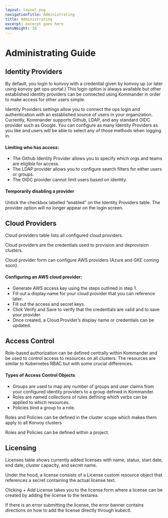 ```yaml
---
layout: layout.pug
navigationTitle: Administrating
title: Administrating
excerpt: excerpt goes here
menuWeight: 10
---
```

# Administrating Guide

## Identity Providers

By default, you login to konvoy with a credential given by konvoy up (or later using konvoy get ops-portal.) This login option is always available but other established identity providers can be connected using Kommander in order to make access for other users simple.

Identity Providers settings allow you to connect the ops login and authentication with an established source of users in your organization. Currently, Kommander supports Github, LDAP, and any standard OIDC provider such as Google. You can configure as many Identity Providers as you like and users will be able to select any of those methods when logging in.

#### Limiting who has access:

- The Github Identity Provider allows you to specify which orgs and teams are eligible for access.
- The LDAP provider allows you to configure search filters for either users or groups.
- The OIDC provider cannot limit users based on identity.

#### Temporarily disabling a provider

Untick the checkbox labelled “enabled” on the Identity Providers table. The provider option will no longer appear on the login screen.

## Cloud Providers

Cloud providers table lists all configured cloud providers.

Cloud providers are the credentials used to provision and deprovision clusters.

Cloud provider form can configure AWS providers (Azure and GKE coming soon).

#### Configuring an AWS cloud provider:

- Generate AWS access key using the steps outlined in step 1.
- Fill out a display name for your cloud provider that you can reference later.
- Fill out the access and secret keys.
- Click Verify and Save to verify that the credentials are valid and to save your provider.
- Once created, a Cloud Provider’s display name or credentials can be updated.

## Access Control

Role-based authorization can be defined centrally within Kommander and be used to control access to resources on all clusters. The resources are similar to Kubernetes RBAC but with some crucial differences.

#### Types of Access Control Objects

- Groups are used to map any number of groups and user claims from your configured identity providers to a group defined in Kommander.
- Roles are named collections of rules defining which verbs can be applied to which resources.
- Policies bind a group to a role.

Roles and Policies can be defined in the cluster scope which makes them apply to all Konvoy clusters

Roles and Policies can be defined within a project.

## Licensing

Licenses table shows currently added licenses with name, status, start date, end date, cluster capacity, and secret name.

Under the hood, a license consists of a License custom resource object that references a secret containing the actual license text.

Clicking + Add License takes you to the license form where a license can be created by adding the license to the textarea.

If there is an error submitting the license, the error banner contains directions on how to add the license directly through kubectl.
